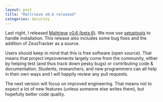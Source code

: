 ```yaml
---
layout: post
title: "Maltrieve v0.6 released"
categories: Security
---
```


Last night, I released [Maltrieve](http://maltrieve.org) [v0.6 (beta 6)](https://github.com/krmaxwell/maltrieve/releases/tag/v0.6). We now use [setuptools](https://pythonhosted.org/setuptools/setuptools.html) to handle installation. This release also includes some bug fixes and the addition of ZeusTracker as a source.

Users should keep in mind that this is free software (open source). That means that project improvements largely come from the community, either by helping test (and thus track down pesky bugs) or contributing code & documentation. Students, researchers, and new programmers can all help in their own ways and I will happily review any pull requests.

The next version will focus on improved engineering. That means not to expect a lot of new features (unless someone else writes them), but hopefully better code quality.
